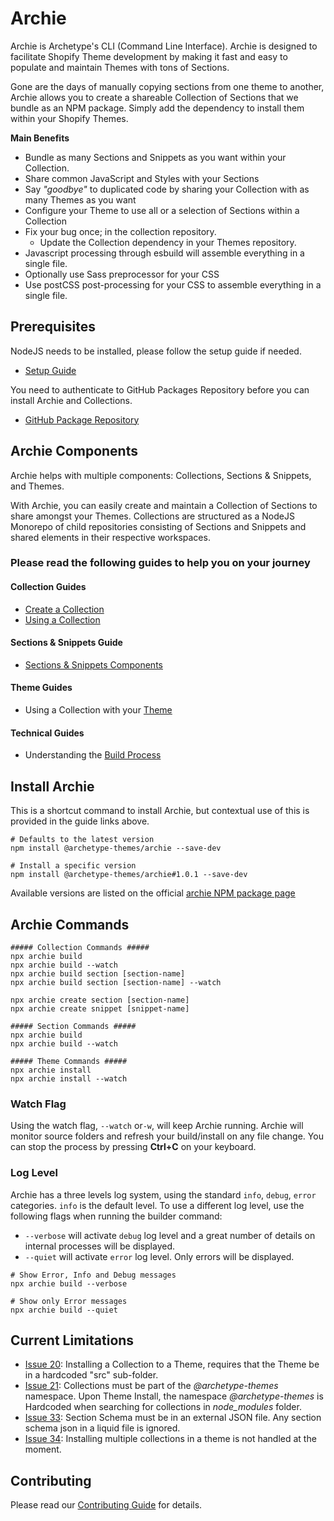 # Archie

Archie is Archetype's CLI (Command Line Interface). Archie is designed to facilitate Shopify Theme development by making
it fast and easy to populate and maintain Themes with tons of Sections.

Gone are the days of manually copying sections from one theme to another, Archie allows you to create a shareable
Collection of Sections that we bundle as an NPM package. Simply add the dependency to install them within your Shopify
Themes.

**Main Benefits**

- Bundle as many Sections and Snippets as you want within your Collection.
- Share common JavaScript and Styles with your Sections
- Say *"goodbye"* to duplicated code by sharing your Collection with as many Themes as you want
- Configure your Theme to use all or a selection of Sections within a Collection
- Fix your bug once; in the collection repository.
  - Update the Collection dependency in your Themes repository.
- Javascript processing through esbuild will assemble everything in a single file.
- Optionally use Sass preprocessor for your CSS
- Use postCSS post-processing for your CSS to assemble everything in a single file.

## Prerequisites

NodeJS needs to be installed, please follow the setup guide if needed.

- [Setup Guide](docs/Setup.md)

You need to authenticate to GitHub Packages Repository before you can install Archie and Collections.

- [GitHub Package Repository](https://github.com/archetype-themes/.github-private/blob/main/Github-Package-Repository.md)

## Archie Components

Archie helps with multiple components: Collections, Sections & Snippets, and Themes.

With Archie, you can easily create and maintain a Collection of Sections to share amongst your Themes. Collections are
structured as a NodeJS Monorepo of child repositories consisting of Sections and Snippets and shared elements in their
respective workspaces.

### Please read the following guides to help you on your journey

#### Collection Guides

- [Create a Collection](docs/Creating-a-Collection.md)
- [Using a Collection](docs/Using-a-Collection.md)

#### Sections & Snippets Guide

- [Sections & Snippets Components](docs/Sections-and-Snippets.md)

#### Theme Guides

- Using a Collection with your [Theme](docs/Themes.md)

#### Technical Guides

- Understanding the [Build Process](docs/Build-process.md)

## Install Archie

This is a shortcut command to install Archie, but contextual use of this is provided in the guide links above.

```shell
# Defaults to the latest version
npm install @archetype-themes/archie --save-dev

# Install a specific version
npm install @archetype-themes/archie#1.0.1 --save-dev

```

Available versions are listed on the
official [archie NPM package page](https://github.com/archetype-themes/archie/pkgs/npm/archie)

## Archie Commands

```shell
##### Collection Commands #####
npx archie build
npx archie build --watch
npx archie build section [section-name]
npx archie build section [section-name] --watch

npx archie create section [section-name]
npx archie create snippet [snippet-name]

##### Section Commands #####
npx archie build
npx archie build --watch

##### Theme Commands #####
npx archie install
npx archie install --watch
```

### Watch Flag

Using the watch flag, `--watch` or`-w`, will keep Archie running. Archie will monitor source folders and refresh your
build/install on any file change. You can stop the process by pressing **Ctrl+C** on your keyboard.

### Log Level

Archie has a three levels log system, using the standard `info`, `debug`, `error` categories. `info` is the default
level. To use a different log level, use the following flags when running the builder command:

* `--verbose` will activate `debug` log level and a great number of details on internal processes will be
  displayed.
* `--quiet` will activate `error` log level. Only errors will be displayed.

```shell
# Show Error, Info and Debug messages
npx archie build --verbose
```

```shell
# Show only Error messages
npx archie build --quiet
```

## Current Limitations

* [Issue 20](https://github.com/archetype-themes/archie/issues/20): Installing a Collection to a Theme, requires that
  the Theme be in a hardcoded "src" sub-folder.
* [Issue 21](https://github.com/archetype-themes/archie/issues/21): Collections must be part of the  *@archetype-themes*
  namespace. Upon Theme Install, the namespace *@archetype-themes*
  is Hardcoded when searching for collections in *node_modules* folder.
* [Issue 33](https://github.com/archetype-themes/archie/issues/33): Section Schema must be in an external JSON file. Any
  section schema json in a liquid file is ignored.
* [Issue 34](https://github.com/archetype-themes/archie/issues/34): Installing multiple collections in a theme is not
  handled at the moment.

## Contributing

Please read our [Contributing Guide](docs/Contributing.md) for details.
